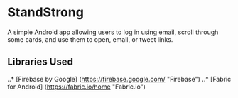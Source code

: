 # StandStrong

A simple Android app allowing users to log in using email,
scroll through some cards, and use them to open, email, or tweet
links.

## Libraries Used

..* [Firebase by Google] (https://firebase.google.com/ "Firebase")
..* [Fabric for Android] (https://fabric.io/home "Fabric.io")

